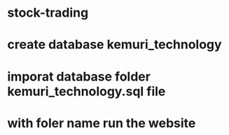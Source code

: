 # stock-trading

# create database kemuri_technology
# imporat database folder kemuri_technology.sql file
# with foler name run the website
